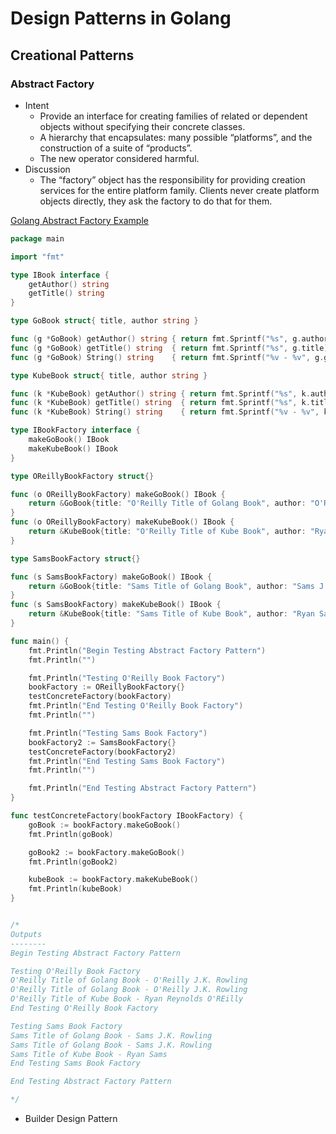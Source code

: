 # Design Patterns in Golang

## Creational Patterns
### Abstract Factory
* Intent
  - Provide an interface for creating families of related or dependent objects without specifying their concrete classes.
  - A hierarchy that encapsulates: many possible “platforms”, and the construction of a suite of “products”.
  - The new operator considered harmful.
* Discussion
  - The “factory” object has the responsibility for providing creation services for the entire platform family. Clients never create platform objects directly, they ask the factory to do that for them.

[Golang Abstract Factory Example](https://play.golang.org/p/85I07-GqVKx)

``` go
package main

import "fmt"

type IBook interface {
	getAuthor() string
	getTitle() string
}

type GoBook struct{ title, author string }

func (g *GoBook) getAuthor() string { return fmt.Sprintf("%s", g.author) }
func (g *GoBook) getTitle() string  { return fmt.Sprintf("%s", g.title) }
func (g *GoBook) String() string    { return fmt.Sprintf("%v - %v", g.getTitle(), g.getAuthor()) }

type KubeBook struct{ title, author string }

func (k *KubeBook) getAuthor() string { return fmt.Sprintf("%s", k.author) }
func (k *KubeBook) getTitle() string  { return fmt.Sprintf("%s", k.title) }
func (k *KubeBook) String() string    { return fmt.Sprintf("%v - %v", k.getTitle(), k.getAuthor()) }

type IBookFactory interface {
	makeGoBook() IBook
	makeKubeBook() IBook
}

type OReillyBookFactory struct{}

func (o OReillyBookFactory) makeGoBook() IBook {
	return &GoBook{title: "O'Reilly Title of Golang Book", author: "O'Reilly J.K. Rowling"}
}
func (o OReillyBookFactory) makeKubeBook() IBook {
	return &KubeBook{title: "O'Reilly Title of Kube Book", author: "Ryan Reynolds O'REilly"}
}

type SamsBookFactory struct{}

func (s SamsBookFactory) makeGoBook() IBook {
	return &GoBook{title: "Sams Title of Golang Book", author: "Sams J.K. Rowling"}
}
func (s SamsBookFactory) makeKubeBook() IBook {
	return &KubeBook{title: "Sams Title of Kube Book", author: "Ryan Sams"}
}

func main() {
	fmt.Println("Begin Testing Abstract Factory Pattern")
	fmt.Println("")

	fmt.Println("Testing O'Reilly Book Factory")
	bookFactory := OReillyBookFactory{}
	testConcreteFactory(bookFactory)
	fmt.Println("End Testing O'Reilly Book Factory")
	fmt.Println("")

	fmt.Println("Testing Sams Book Factory")
	bookFactory2 := SamsBookFactory{}
	testConcreteFactory(bookFactory2)
	fmt.Println("End Testing Sams Book Factory")
	fmt.Println("")

	fmt.Println("End Testing Abstract Factory Pattern")
}

func testConcreteFactory(bookFactory IBookFactory) {
	goBook := bookFactory.makeGoBook()
	fmt.Println(goBook)

	goBook2 := bookFactory.makeGoBook()
	fmt.Println(goBook2)

	kubeBook := bookFactory.makeKubeBook()
	fmt.Println(kubeBook)
}


/*
Outputs
--------
Begin Testing Abstract Factory Pattern

Testing O'Reilly Book Factory
O'Reilly Title of Golang Book - O'Reilly J.K. Rowling
O'Reilly Title of Golang Book - O'Reilly J.K. Rowling
O'Reilly Title of Kube Book - Ryan Reynolds O'REilly
End Testing O'Reilly Book Factory

Testing Sams Book Factory
Sams Title of Golang Book - Sams J.K. Rowling
Sams Title of Golang Book - Sams J.K. Rowling
Sams Title of Kube Book - Ryan Sams
End Testing Sams Book Factory

End Testing Abstract Factory Pattern

*/
```

* Builder Design Pattern
